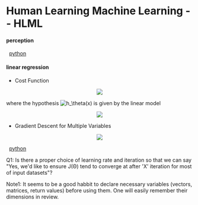 # Human Learning Machine Learning -- HLML
#### perception 
&nbsp; [python](https://github.com/zjn0505/ML/blob/master/Python/perceptron.py)

#### linear regression
- Cost Function

<p align="center">
  <img src="http://www.sciweavers.org/upload/Tex2Img_1492693028/render.png"/>
  <!-- J(\theta)=\frac{1}{2m}\sum_{i=1}^{m}(h_\theta(x^{(i)})-y^{(i)})^2 -->
</p>


where the hypothesis ![h_\theta(x)](http://www.sciweavers.org/upload/Tex2Img_1492693075/render.png) is given by the linear model

<p align="center">
  <img src="http://www.sciweavers.org/upload/Tex2Img_1492692889/render.png"/>
  <!-- h_\theta(x)=\theta^Tx=\theta_0+\theta_1x_1+...+\theta_nx_n  -->
</p>

- Gradient Descent for Multiple Variables

<p align="center">
  <img src="http://www.sciweavers.org/upload/Tex2Img_1492581297/render.png"/>
  <!--- (\theta_j := \theta_j - \alpha \frac{1}{m}\sum_{i=1}^{m}(h_\theta(x^{(i)}-y^{(i)})x_j^{(i)})) -->
</p>


&nbsp; [python](https://github.com/zjn0505/ML/blob/master/Python/gradient_descent.py)

Q1: Is there a proper choice of learning rate and iteration so that we can say "Yes, we'd like to ensure J(Θ) tend to converge at after 'X' iteration for most of input datasets"?

Note1: It seems to be a good habbit to declare necessary variables (vectors, matrices, return values) before using them. One will easily remember their dimensions in review.

<!--- LaTeX generated in http://www.sciweavers.org/free-online-latex-equation-editor -->
